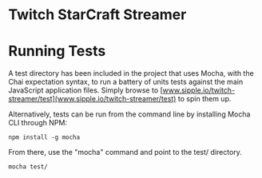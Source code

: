 Twitch StarCraft Streamer
=========================================================

# Running Tests
A test directory has been included in the project that uses Mocha, with the Chai expectation syntax, to run a battery of units tests against the main JavaScript 
application files. Simply browse to [www.sipple.io/twitch-streamer/test](www.sipple.io/twitch-streamer/test) to spin
them up.

Alternatively, tests can be run from the command line by installing Mocha CLI through NPM:

```
npm install -g mocha 
```

From there, use the "mocha" command and point to the test/ directory.

```
mocha test/
```

